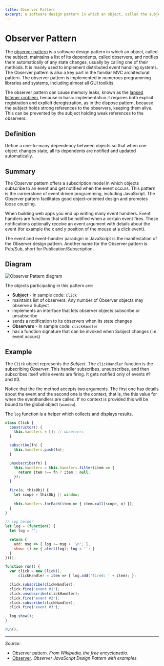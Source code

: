 ```yaml
---
title: Observer Pattern
excerpt: a software design pattern in which an object, called the subject, maintains a list of its dependents, called observers, and notifies them automatically of any state changes, usually by calling one of their methods
---
```


# Observer Pattern

The [observer pattern](https://en.wikipedia.org/wiki/Observer_pattern) is a software design pattern in which an object, called the subject, maintains a list of its dependents, called observers, and notifies them automatically of any state changes, usually by calling one of their methods. It is mainly used to implement distributed event handling systems. The Observer pattern is also a key part in the familiar MVC architectural pattern. The observer pattern is implemented in numerous programming libraries and systems, including almost all GUI toolkits.

The observer pattern can cause memory leaks, known as the [lapsed listener problem](https://en.wikipedia.org/wiki/Lapsed_listener_problem), because in basic implementation it requires both explicit registration and explicit deregistration, as in the dispose pattern, because the subject holds strong references to the observers, keeping them alive. This can be prevented by the subject holding weak references to the observers.

## Definition

Define a one-to-many dependency between objects so that when one object changes state, all its dependents are notified and updated automatically.

## Summary

The Observer pattern offers a subscription model in which objects subscribe to an event and get notified when the event occurs. This pattern is the cornerstone of event driven programming, including JavaScript. The Observer pattern facilitates good object-oriented design and promotes loose coupling.

When building web apps you end up writing many event handlers. Event handlers are functions that will be notified when a certain event fires. These notifications optionally receive an event argument with details about the event (for example the x and y position of the mouse at a click event).

The event and event-handler paradigm in JavaScript is the manifestation of the Observer design pattern. Another name for the Observer pattern is Pub/Sub, short for Publication/Subscription.

## Diagram

![Observer Pattern diagram](http://www.dofactory.com/images/diagrams/javascript/javascript-observer.jpg)

The objects participating in this pattern are:

- **Subject** - In sample code: `Click`
 - maintains list of observers. Any number of Observer objects may observe a Subject
 - implements an interface that lets observer objects subscribe or unsubscribe
 - sends a notification to its observers when its state changes
- **Observers** - In sample code: `clickHandler`
 - has a function signature that can be invoked when Subject changes (i.e. event occurs)

## Example

The `Click` object represents the *Subject*. The `clickHandler` function is the subscribing *Observer*. This handler subscribes, unsubscribes, and then subscribes itself while events are firing. It gets notified only of events #1 and #3.

Notice that the fire method accepts two arguments. The first one has details about the event and the second one is the context, that is, the this value for when the eventhandlers are called. If no context is provided this will be bound to the global object (`window`).

The `log` function is a helper which collects and displays results.

```js
class Click {
  constructor() {
    this.handlers = []; // observers
  }

  subscribe(fn) {
    this.handlers.push(fn);
  }

  unsubscribe(fn) {
    this.handlers = this.handlers.filter(item => {
      return item !== fn ? item : null;
    });
  }

  fire(o, thisObj) {
    let scope = thisObj || window;
        
    this.handlers.forEach(item => { item.call(scope, o) });
  }
}

// log helper 
let log = (function() {
  let log = '';

  return {
    add: msg => { log += msg + '\n'; },
    show: () => { alert(log); log = ''; }
  }
})();

function run() {
  var click = new Click(),
      clickHandler = item => { log.add('fired: ' + item); };

  click.subscribe(clickHandler);
  click.fire('event #1');
  click.unsubscribe(clickHandler);
  click.fire('event #2');
  click.subscribe(clickHandler);
  click.fire('event #3');

  log.show();
}

run();
```

----------

*Source:*

- [Observer pattern](https://en.wikipedia.org/wiki/Observer_pattern)*. From Wikipedia, the free encyclopedia.*
- [Observer](http://www.dofactory.com/javascript/observer-design-pattern)*. Observer JavaScript Design Pattern with examples.*
